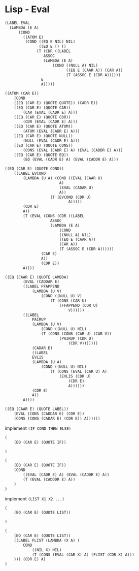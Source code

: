 # Lisp - Eval

<!--vert-->

```lisp
(LABEL EVAL
  (LAMBDA (E A)
      (COND
        ((ATOM E)
         (COND ((EQ E NIL) NIL)
               ((EQ E T) T)
              (T (CDR ((LABEL
                 ASSOC
                 (LAMBDA (E A)
                     (COND ((NULL A) NIL)
                           ((EQ E (CAAR A)) (CAR A))
                           (T (ASSOC E (CDR A))))))
                E
                A)))))
```
<!-- .element: data-codeblock-editable data-language="text/x-common-lisp" -->

<!--vert-->

```lisp
((ATOM (CAR E))
    (COND
    ((EQ (CAR E) (QUOTE QUOTE)) (CADR E))
    ((EQ (CAR E) (QUOTE CAR))
        (CAR (EVAL (CADR E) A)))
    ((EQ (CAR E) (QUOTE CDR))
        (CDR (EVAL (CADR E) A)))
    ((EQ (CAR E) (QUOTE ATOM))
        (ATOM (EVAL (CADR E) A)))
    ((EQ (CAR E) (QUOTE NULL))
        (NULL (EVAL (CADR E) A)))
    ((EQ (CAR E) (QUOTE CONS))
        (CONS (EVAL (CADR E) A) (EVAL (CADDR E) A)))
    ((EQ (CAR E) (QUOTE EQ))
        (EQ (EVAL (CADR E) A) (EVAL (CADDR E) A)))
```
<!-- .element: data-codeblock-editable data-language="text/x-common-lisp" -->

<!--vert-->

```lisp
((EQ (CAR E) (QUOTE COND))
    ((LABEL EVCOND
        (LAMBDA (U A) (COND ((EVAL (CAAR U)
                        A)
                        (EVAL (CADAR U)
                        A))
                    (T (EVCOND (CDR U)
                            A)))))
        (CDR E)
        A))
        (T (EVAL (CONS (CDR ((LABEL
                    ASSOC
                    (LAMBDA (E A)
                        (COND
                        ((NULL A) NIL)
                        ((EQ E (CAAR A))
                        (CAR A))
                        (T (ASSOC E (CDR A))))))
                (CAR E)
                A))
                (CDR E))
        A))))
```
<!-- .element: data-codeblock-editable data-language="text/x-common-lisp" -->

<!--vert-->

```lisp
((EQ (CAAR E) (QUOTE LAMBDA)
        (EVAL (CADDAR E)
        ((LABEL FFAPPEND
            (LAMBDA (U V)
                (COND ((NULL U) V)
                    (T (CONS (CAR U)
                        (FFAPPEND (CDR U)
                            V))))))
        ((LABEL
            PAIRUP
            (LAMBDA (U V)
                (COND ((NULL U) NIL)
                (T (CONS (CONS (CAR U) (CAR V))
                        (PAIRUP (CDR U)
                            (CDR V)))))))
            (CADAR E)
            ((LABEL
            EVLIS
            (LAMBDA (U A)
                (COND ((NULL U) NIL)
                    (T (CONS (EVAL (CAR U) A)
                        (EVLIS (CDR U)
                            (CDR E)
                            A))))))
            (CDR E)
            A))
        A))))
```
<!-- .element: data-codeblock-editable data-language="text/x-common-lisp" -->

<!--vert-->

```lisp
((EQ (CAAR E) (QUOTE LABEL))
    (EVAL (CONS (CADDAR E) (CDR E))
    (CONS (CONS (CADAR E) (CDR E)) A))))))
```
<!-- .element: data-codeblock-editable data-language="text/x-common-lisp" -->

<!--vert-->

implement `(IF COND THEN ELSE)`

```lisp
(
    (EQ (CAR E) (QUOTE IF))

)
```
<!-- .element: data-codeblock-editable data-language="text/x-common-lisp" -->

<!--vert-->

```lisp
(
    (EQ (CAR E) (QUOTE IF))
    (COND
        ((EVAL (CADR E) A) (EVAL (CADDR E) A))
        (T (EVAL (CADDDR E) A))
    )
)
```
<!-- .element: data-codeblock-editable data-language="text/x-common-lisp" -->

<!--vert-->

implement `(LIST X1 X2 ...)`

```lisp
(
    (EQ (CAR E) (QUOTE LIST))

)
```
<!-- .element: data-codeblock-editable data-language="text/x-common-lisp" -->

<!--vert-->

```lisp
(
    (EQ (CAR E) (QUOTE LIST))
    ((LABEL FLIST (LAMBDA (X A) (
        COND
            ((NIL X) NIL)
            (T (CONS (EVAL (CAR X) A) (FLIST (CDR X) A)))
    ))) (CDR E) A)
)
```
<!-- .element: data-codeblock-editable data-language="text/x-common-lisp" -->
